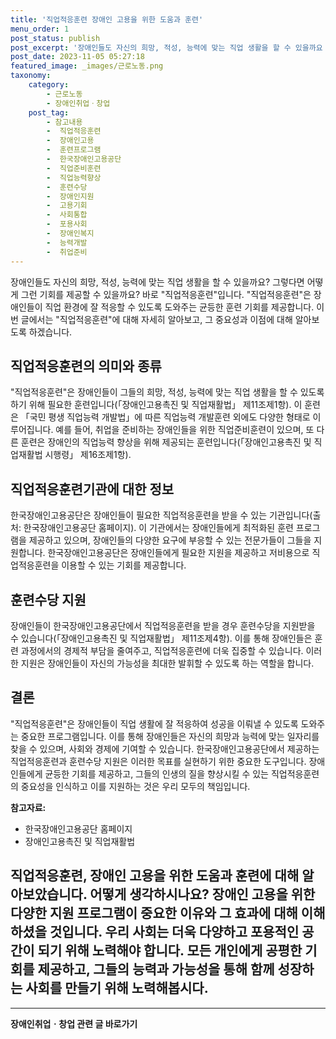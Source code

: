 ```yaml
---
title: '직업적응훈련 장애인 고용을 위한 도움과 훈련'
menu_order: 1
post_status: publish
post_excerpt: '장애인들도 자신의 희망, 적성, 능력에 맞는 직업 생활을 할 수 있을까요  그렇다면 어떻게 그런 기회를 제공할 수 있을까요  바로  직업적응훈련 입니다.  직업적응훈련 은 장애인들이 직업 환경에 잘 적응할 수 있도록 도와주는 균등한 훈련 기회를 제공합니다. 이번 글에서는  직업적응훈련 에 대해 자세히 알아보고, 그 중요성과 이점에 대해 알아보도록 하겠습니다.'
post_date: 2023-11-05 05:27:18
featured_image: _images/근로노동.png
taxonomy:
    category:
        - 근로노동
        - 장애인취업ㆍ창업
    post_tag:
        - 참고내용
        -  직업적응훈련
        -  장애인고용
        -  훈련프로그램
        -  한국장애인고용공단
        -  직업준비훈련
        -  직업능력향상
        -  훈련수당
        -  장애인지원
        -  고용기회
        -  사회통합
        -  포용사회
        -  장애인복지
        -  능력개발
        -  취업준비
---
```




장애인들도 자신의 희망, 적성, 능력에 맞는 직업 생활을 할 수 있을까요? 그렇다면 어떻게 그런 기회를 제공할 수 있을까요? 바로 "직업적응훈련"입니다. "직업적응훈련"은 장애인들이 직업 환경에 잘 적응할 수 있도록 도와주는 균등한 훈련 기회를 제공합니다. 이번 글에서는 "직업적응훈련"에 대해 자세히 알아보고, 그 중요성과 이점에 대해 알아보도록 하겠습니다.

## 직업적응훈련의 의미와 종류

"직업적응훈련"은 장애인들이 그들의 희망, 적성, 능력에 맞는 직업 생활을 할 수 있도록 하기 위해 필요한 훈련입니다(「장애인고용촉진 및 직업재활법」 제11조제1항). 이 훈련은 「국민 평생 직업능력 개발법」에 따른 직업능력 개발훈련 외에도 다양한 형태로 이루어집니다. 예를 들어, 취업을 준비하는 장애인들을 위한 직업준비훈련이 있으며, 또 다른 훈련은 장애인의 직업능력 향상을 위해 제공되는 훈련입니다(「장애인고용촉진 및 직업재활법 시행령」 제16조제1항).

## 직업적응훈련기관에 대한 정보

한국장애인고용공단은 장애인들이 필요한 직업적응훈련을 받을 수 있는 기관입니다(출처: 한국장애인고용공단 홈페이지). 이 기관에서는 장애인들에게 최적화된 훈련 프로그램을 제공하고 있으며, 장애인들의 다양한 요구에 부응할 수 있는 전문가들이 그들을 지원합니다. 한국장애인고용공단은 장애인들에게 필요한 지원을 제공하고 저비용으로 직업적응훈련을 이용할 수 있는 기회를 제공합니다.

## 훈련수당 지원

장애인들이 한국장애인고용공단에서 직업적응훈련을 받을 경우 훈련수당을 지원받을 수 있습니다(「장애인고용촉진 및 직업재활법」 제11조제4항). 이를 통해 장애인들은 훈련 과정에서의 경제적 부담을 줄여주고, 직업적응훈련에 더욱 집중할 수 있습니다. 이러한 지원은 장애인들이 자신의 가능성을 최대한 발휘할 수 있도록 하는 역할을 합니다.

## 결론

"직업적응훈련"은 장애인들이 직업 생활에 잘 적응하여 성공을 이뤄낼 수 있도록 도와주는 중요한 프로그램입니다. 이를 통해 장애인들은 자신의 희망과 능력에 맞는 일자리를 찾을 수 있으며, 사회와 경제에 기여할 수 있습니다. 한국장애인고용공단에서 제공하는 직업적응훈련과 훈련수당 지원은 이러한 목표를 실현하기 위한 중요한 도구입니다. 장애인들에게 균등한 기회를 제공하고, 그들의 인생의 질을 향상시킬 수 있는 직업적응훈련의 중요성을 인식하고 이를 지원하는 것은 우리 모두의 책임입니다.

**참고자료:**
- 한국장애인고용공단 홈페이지
- 장애인고용촉진 및 직업재활법

## 직업적응훈련, 장애인 고용을 위한 도움과 훈련에 대해 알아보았습니다. 어떻게 생각하시나요? 장애인 고용을 위한 다양한 지원 프로그램이 중요한 이유와 그 효과에 대해 이해하셨을 것입니다. 우리 사회는 더욱 다양하고 포용적인 공간이 되기 위해 노력해야 합니다. 모든 개인에게 공평한 기회를 제공하고, 그들의 능력과 가능성을 통해 함께 성장하는 사회를 만들기 위해 노력해봅시다.
<!-- wp:separator -->
<hr class="wp-block-separator has-alpha-channel-opacity"/>
<!-- /wp:separator -->

<!-- wp:group {"backgroundColor":"base","layout":{"type":"constrained"}} -->
<div class="wp-block-group has-base-background-color has-background"><!-- wp:paragraph {"align":"center","fontSize":"medium"} -->
<p class="has-text-align-center has-large-font-size"><strong>장애인취업ㆍ창업 관련 글 바로가기</strong></p>
<!-- /wp:paragraph -->


<!-- wp:latest-posts
{"categories":[{"id":12749,"count":19,"description":"","link":"https://uknowlaw.com/category/%ec%9e%a5%ec%95%a0%ec%9d%b8%ec%b7%a8%ec%97%85%e3%86%8d%ec%b0%bd%ec%97%85/","name":"장애인취업ㆍ창업","slug":"장애인취업ㆍ창업","taxonomy":"category","parent":0,"meta":[],"_links":{"self":[{"href":"https://uknowlaw.com/wp-json/wp/v2/categories/12749"}],"collection":[{"href":"https://uknowlaw.com/wp-json/wp/v2/categories"}],"about":[{"href":"https://uknowlaw.com/wp-json/wp/v2/taxonomies/category"}],"wp:post_type":[{"href":"https://uknowlaw.com/wp-json/wp/v2/posts?categories=12749"}],"curies":[{"name":"wp","href":"https://api.w.org/{rel}","templated":true}]}}],"postsToShow":100,"excerptLength":28,"postLayout":"grid","columns":2,"featuredImageAlign":"left","featuredImageSizeSlug":"large","fontSize":"small"} /--></div>
<!-- /wp:group -->